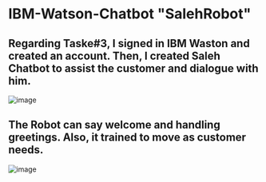 # IBM-Watson-Chatbot "SalehRobot"

## Regarding Taske#3, I signed in IBM Waston and created an account. Then, I created Saleh Chatbot to assist the customer and dialogue with him. 


![image](https://user-images.githubusercontent.com/86400246/125177650-26865e80-e1e6-11eb-88e0-90b547766502.png)


## The Robot can say welcome and handling greetings. Also, it trained to move as customer needs. 

![image](https://user-images.githubusercontent.com/86400246/125177657-31d98a00-e1e6-11eb-8805-3ac9c4aa8c99.png)
